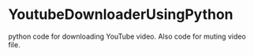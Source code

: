 # YoutubeDownloaderUsingPython
python code for downloading YouTube video. Also code for muting video file.
